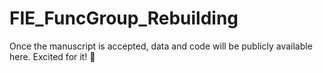 # FIE_FuncGroup_Rebuilding

Once the manuscript is accepted, data and code will be publicly available here. Excited for it! 🎉

